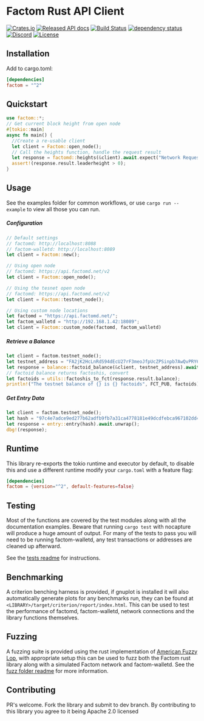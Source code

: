 # Factom Rust API Client

[![Crates.io](https://img.shields.io/crates/v/factom.svg)](https://crates.io/crates/factom)
[![Released API docs](https://docs.rs/factom/badge.svg)](https://docs.rs/factom)
[![Build Status](https://travis-ci.com/kompendium-llc/factom-rust-client.svg?branch=master)](https://travis-ci.com/kompendium-llc/factom-rust-client)
[![dependency status](https://deps.rs/crate/factom/2.0.2/status.svg)](https://deps.rs/crate/factom/2.0.2)
[![Discord](https://img.shields.io/discord/419201548372017163.svg?label=&logo=discord&logoColor=ffffff&color=7389D8&labelColor=6A7EC2)](https://discord.gg/mYmcQM2)
[![License](https://img.shields.io/badge/License-Apache%202.0-blue.svg)](https://opensource.org/licenses/Apache-2.0)

## Installation

Add to cargo.toml:
```toml
[dependencies]
factom = "^2"
```

## Quickstart
```rust
use factom::*;
// Get current block height from open node
#[tokio::main]
async fn main() {
  //Create a re-usable client
  let client = Factom::open_node();
  // Call the heights function, handle the request result
  let response = factomd::heights(&client).await.expect("Network Request");
  assert!(response.result.leaderheight > 0);
}
```
## Usage
See the examples folder for common workflows, or use `cargo run --example` to 
view all those you can run.

##### Configuration
```rust
// Default settings
// factomd: http://localhost:8088
// factom-walletd: http://localhost:8089
let client = Factom::new();

// Using open node
// factomd: https://api.factomd.net/v2
let client = Factom::open_node();

// Using the tesnet open node
// factomd: https://api.factomd.net/v2
let client = Factom::testnet_node();

// Using custom node locations
let factomd = "https://api.factomd.net/";
let factom_walletd = "http://192.168.1.42:18089";
let client = Factom::custom_node(factomd, factom_walletd)
```

##### Retrieve a Balance
```rust
let client = factom.testnet_node();
let testnet_address = "FA2jK2HcLnRdS94dEcU27rF3meoJfpUcZPSinpb7AwQvPRY6RL1Q";
let response = balance::factoid_balance(&client, testnet_address).await.unwrap();
// factoid balance returns factoshis, convert
let factoids = utils::factoshis_to_fct(response.result.balance);
println!("The testnet balance of {} is {} factoids", FCT_PUB, factoids);
```

##### Get Entry Data
```rust
let client = factom.testnet_node();
let hash = "97c4e7adce9ed277b62adfb9fb7a31ca4778181e49dcdfebca967102dd424fbc";
let response = entry::entry(hash).await.unwrap();
dbg!(response);
```

## Runtime
This library re-exports the tokio runtime and executor by default, to disable this
and use a different runtime modify your `cargo.toml` with a feature flag:
```toml
[dependencies]
factom = {version="^2", default-features=false}
```

## Testing
Most of the functions are covered by the test modules along with all the documentation examples. 
Beware that running `cargo test` with nocapture will produce a huge amount of output. 
For many of the tests to pass you will need to be running factom-walletd, any 
test transactions or addresses are cleaned up afterward. 

See the [tests readme](https://github.com/kompendium-llc/factom-rust-client/tree/master/tests) for instructions.

## Benchmarking
A criterion benching harness is provided, if gnuplot is installed it will also automatically 
generate plots for any benchmarks run, they can be found at `<LIBRARY>/target/criterion/report/index.html`. This 
can be used to test the performance of factomd, factom-walletd, network connections 
and the library functions themselves.

## Fuzzing
A fuzzing suite is provided using the rust implementation of 
[American Fuzzy Lop](http://lcamtuf.coredump.cx/afl/), with appropriate setup 
this can be used to fuzz both the Factom rust library along with a simulated 
Factom network and factom-walletd. See the 
[fuzz folder readme](https://github.com/kompendium-llc/factom-rust-client/tree/master/fuzz) 
for more information.

## Contributing
PR's welcome. Fork the library and submit to dev branch. 
By contributing to this library you agree to it being Apache 2.0 licensed 
